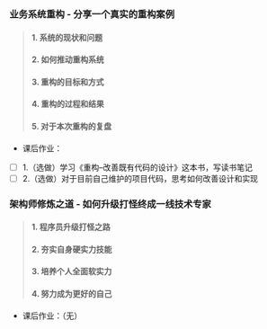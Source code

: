 ### 业务系统重构 - 分享一个真实的重构案例
> #### 1. 系统的现状和问题
> #### 2. 如何推动重构系统
> #### 3. 重构的目标和方式
> #### 4. 重构的过程和结果
> #### 5. 对于本次重构的复盘
* 课后作业：
-[ ] 1.（选做）学习《重构–改善既有代码的设计》这本书，写读书笔记
-[ ] 2.（选做）对于目前自己维护的项目代码，思考如何改善设计和实现
### 架构师修炼之道 - 如何升级打怪终成一线技术专家
> #### 1. 程序员升级打怪之路
> #### 2. 夯实自身硬实力技能
> #### 3. 培养个人全面软实力
> #### 4. 努力成为更好的自己
* 课后作业：（无）